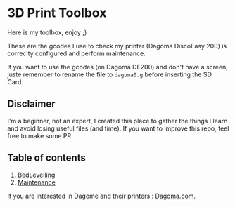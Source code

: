 # 3D Print Toolbox

Here is my toolbox, enjoy ;)

These are the gcodes I use to check my printer (Dagoma DiscoEasy 200) is correclty configured and perform maintenance.

If you want to use the gcodes (on Dagoma DE200) and don't have a screen, juste remember to rename the file to `dagoma0.g` before inserting the SD Card.

## Disclaimer

I'm a beginner, not an expert, I created this place to gather the things I learn and avoid losing useful files (and time).
If you want to improve this repo, feel free to make some PR.

## Table of contents
1. [BedLevelling](bed-levelling)
2. [Maintenance](maintenance)

If you are interested in Dagome and their printers : [Dagoma.com](https://dagoma.fr).
